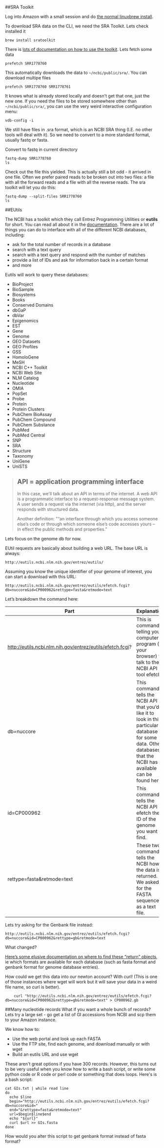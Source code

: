 ##SRA Toolkit

Log into Amazon with a small session and do [the normal linuxbrew install](http://angus.readthedocs.io/en/2016/linuxbrew_install.html).

To download SRA data on the CLI, we need the SRA Toolkit. Lets check installed it

```
brew install sratoolkit
```


There is [lots of documentation on how to use the toolkit](http://www.ncbi.nlm.nih.gov/Traces/sra/?view=toolkit_doc). Lets fetch some data

```
prefetch SRR1778760
```

This automatically downloads the data to `~/ncbi/public/sra/`. You can download multipe files

```
prefetch SRR1778760 SRR1778761
```

It knows what is already stored locally and doesn't get that one, just the new one. If you need the files to be stored somewhere other than `~/ncbi/public/sra/`, you can use the very weird interactive configuration menu:

```
vdb-config -i
```

We still have files in .sra format, which is an NCBI SRA thing (I.E. no other tools will deal with it). So we need to convert to a more standard format, usually fastq or fasta.

Convert to fastq in current directory 

```
fastq-dump SRR1778760
ls
```

Check out the file this yielded. This is actually still a bit odd - it arrived in one file. Often we prefer paired reads to be broken out into two files: a file with all the forward reads and a file with all the reverse reads.  The sra toolkit will let you do this:

```
fastq-dump --split-files SRR1778760
ls
```


##EUtils


The NCBI has a toolkit which they call Entrez Programming Utilities or **eutils** for short. You can read all about it in the [documentation](http://www.ncbi.nlm.nih.gov/books/NBK25501/). There are a lot of things you can do to interface with all of the different NCBI databases, including:
* ask for the total number of records in a database
* search with a text query
* search with a text query and respond with the number of matches
* provide a list of IDs and ask for information back in a certain format
* and more

Eutils will work to query these databases:
* BioProject
* BioSample
* Biosystems
* Books
* Conserved Domains
* dbGaP
* dbVar
* Epigenomics
* EST
* Gene
* Genome
* GEO Datasets
* GEO Profiles
* GSS
* HomoloGene
* MeSH
* NCBI C++ Toolkit
* NCBI Web Site
* NLM Catalog
* Nucleotide
* OMIA
* PopSet
* Probe
* Protein
* Protein Clusters
* PubChem BioAssay
* PubChem Compound
* PubChem Substance
* PubMed
* PubMed Central
* SNP
* SRA
* Structure
* Taxonomy
* UniGene
* UniSTS


> ## API = application programming interface
>
> In this case, we'll talk about an API in terms of the internet. A web API is a programmatic interface to a request-response message system. A user sends a request via the internet (via http), and the server responds with structured data. 
>
> Another definition: "“an interface through which you access someone else’s code or through which someone else’s code accesses yours – in effect the public methods and properties.”


Lets focus on the genome db for now. 

EUtil requests are basically about building a web URL. The base URL is always:

	http://eutils.ncbi.nlm.nih.gov/entrez/eutils/


Assuming you know the unique identifier of your genome of interest, you can start a download with this URL:

	http://eutils.ncbi.nlm.nih.gov/entrez/eutils/efetch.fcgi?db=nuccore&id=CP000962&rettype=fasta&retmode=text

Let’s breakdown the command here:

Part | Explanation
-----|-----------
http://eutils.ncbi.nlm.nih.gov/entrez/eutils/efetch.fcgi? | This is command telling your computer program (or your browser) to talk to the NCBI API tool efetch.
db=nuccore | This command tells the NCBI API that you’d like it to look in this particular database for some data. Other databases that the NCBI has available can be found here.
id=CP000962 | This command tells the NCBI API efetch the ID of the genome you want to find.
rettype=fasta&retmode=text | These two commands tells the NCBI how the data is returned. We asked for the FASTA sequence as a text file.

Lets try asking for the Genbank file instead:

	http://eutils.ncbi.nlm.nih.gov/entrez/eutils/efetch.fcgi?db=nuccore&id=CP000962&rettype=gb&retmode=text

What changed?

[Here’s some elusive documentation on where to find these “return” objects](http://www.ncbi.nlm.nih.gov/books/NBK25499/table/chapter4.T._valid_values_of__retmode_and/?report=objectonly), ie which formats are available for each database (such as fasta format and genbank format for genome database entries).

How could we get this data into our newton account? With curl! (This is one of those instances where wget will work but it will save your data in a weird file name, so curl is better).

```
	curl "http://eutils.ncbi.nlm.nih.gov/entrez/eutils/efetch.fcgi?db=nuccore&id=CP000962&rettype=gb&retmode=text" > CP000962.gb
```
	
##Many nucleotide records
What if you want a whole bunch of records? Lets try a large set - go get a list of GI accessions from NCBI and scp them to your Amazon instance.

We know how to:
* Use the web portal and look up each FASTA
* Use the FTP site, find each genome, and download manually or with wget
* Build an eutils URL and use wget

These aren't great options if you have 300 records. However, this turns out to be very useful when you know how to write a bash script, or write some python code or R code or perl code or something that does loops. Here's is a bash script:

```
cat GIs.txt | while read line
do
  echo $line
  begin="http://eutils.ncbi.nlm.nih.gov/entrez/eutils/efetch.fcgi?db=nuccore&id="
  end="&rettype=fasta&retmode=text"
  url=$begin$line$end
  echo "${url}"
  curl $url >> GIs.fasta
done 
```

How would you alter this script to get genbank format instead of fasta format?

